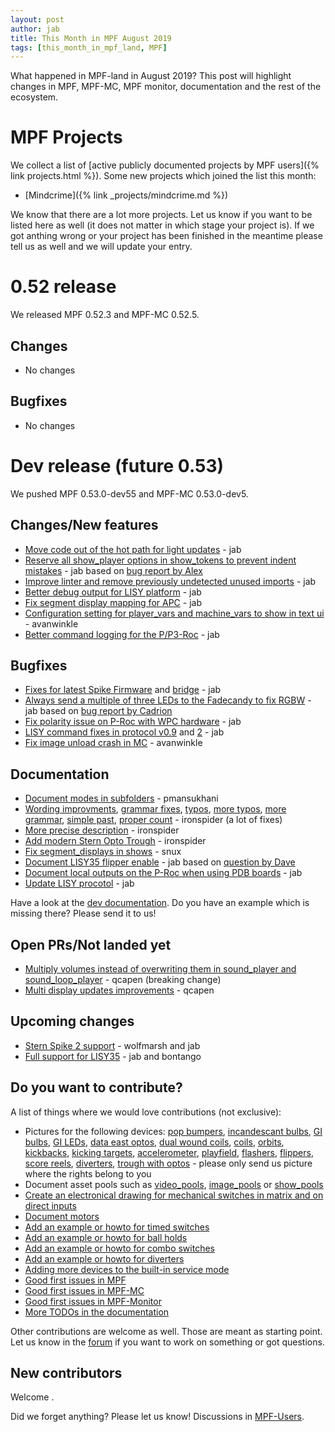 ```yaml
---
layout: post
author: jab
title: This Month in MPF August 2019
tags: [this_month_in_mpf_land, MPF]
---
```

What happened in MPF-land in August 2019?
This post will highlight changes in MPF, MPF-MC, MPF monitor, documentation
and the rest of the ecosystem.


# MPF Projects

We collect a list of [active publicly documented projects by MPF users]({% link projects.html %}).
Some new projects which joined the list this month:

* [Mindcrime]({% link _projects/mindcrime.md %})

We know that there are a lot more projects.
Let us know if you want to be listed here as well (it does not matter in which
stage your project is).
If we got anthing wrong or your project has been finished in the meantime
please tell us as well and we will update your entry.

# 0.52 release

We released MPF 0.52.3 and MPF-MC 0.52.5.

## Changes

* No changes

## Bugfixes

* No changes

# Dev release (future 0.53)

We pushed MPF 0.53.0-dev55 and MPF-MC 0.53.0-dev5.

## Changes/New features

* [Move code out of the hot path for light updates](https://github.com/missionpinball/mpf/pull/1397) - jab
* [Reserve all show_player options in show_tokens to prevent indent mistakes](https://github.com/missionpinball/mpf/pull/1399) - jab based on [bug report by Alex](https://groups.google.com/forum/#!topic/mpf-users/J0UBP81ppfg)
* [Improve linter and remove previously undetected unused imports](https://github.com/missionpinball/mpf/pull/1400) - jab
* [Better debug output for LISY platform](https://github.com/missionpinball/mpf/commit/b28c83fdcf860a3da90e3791d6ae82e1211db1b2) - jab
* [Fix segment display mapping for APC](https://github.com/missionpinball/mpf/commit/d8232883fc614177b188bc33f6794bc1fb72ce81) - jab
* [Configuration setting for player_vars and machine_vars to show in text ui](https://github.com/missionpinball/mpf/pull/1406) - avanwinkle
* [Better command logging for the P/P3-Roc](https://github.com/missionpinball/mpf/commit/163e769fa63bc745ffecce1497458942339212e6) - jab


## Bugfixes

* [Fixes for latest Spike Firmware](https://github.com/missionpinball/mpf/commit/f235b9a70f8d81d38e4e77c0571690aef7bd35b0) and [bridge](https://github.com/missionpinball/mpf-spike/commit/dde2bd367e7dcbdc84e5e7433e900dee4f652810) - jab
* [Always send a multiple of three LEDs to the Fadecandy to fix RGBW](https://github.com/missionpinball/mpf/commit/bae40db64e1496506f44596d24b58dbe85241b09) - jab based on [bug report by Cadrion](https://groups.google.com/forum/#!topic/mpf-users/inJzJVlWVWU)
* [Fix polarity issue on P-Roc with WPC hardware](https://github.com/missionpinball/mpf/commit/2aafe828656d09921e959f4c2f0208ac70f6a23e) - jab
* [LISY command fixes in protocol v0.9](https://github.com/missionpinball/mpf/commit/3bf547d0bf18005b56a1387b73cae013cd9d8774) and [2](https://github.com/missionpinball/mpf/commit/3058fc6c599ca2db8cd088520327493160480752) - jab
* [Fix image unload crash in MC](https://github.com/missionpinball/mpf-mc/pull/384) - avanwinkle

## Documentation

* [Document modes in subfolders](https://github.com/missionpinball/mpf-docs/pull/249) - pmansukhani
* [Wording improvments](https://github.com/missionpinball/mpf-docs/pull/250), [grammar fixes](https://github.com/missionpinball/mpf-docs/pull/253), [typos](https://github.com/missionpinball/mpf-docs/pull/254), [more typos](https://github.com/missionpinball/mpf-docs/pull/255), [more grammar](https://github.com/missionpinball/mpf-docs/pull/256), [simple past](https://github.com/missionpinball/mpf-docs/pull/257), [proper count](https://github.com/missionpinball/mpf-docs/pull/259) - ironspider (a lot of fixes)
* [More precise description](https://github.com/missionpinball/mpf-docs/pull/258) - ironspider
* [Add modern Stern Opto Trough](https://github.com/missionpinball/mpf-docs/pull/251) - ironspider
* [Fix segment_displays in shows](https://github.com/missionpinball/mpf-docs/pull/252) - snux
* [Document LISY35 flipper enable](https://github.com/missionpinball/mpf-docs/commit/8472924c3d19eca3079e62ac24f32db865cca31d) - jab based on [question by Dave](https://groups.google.com/forum/#!topic/mpf-users/bHj-Tvh2KhY)
* [Document local outputs on the P-Roc when using PDB boards](https://github.com/missionpinball/mpf-docs/commit/e3e83bc19ebb6ffa314560c3d05a7cd2dad63e3b) - jab
* [Update LISY procotol](https://github.com/missionpinball/mpf-docs/commit/8ff96dd5ece1e8112079f814b645d3a56691adca) - jab

Have a look at the [dev documentation](http://docs.missionpinball.org/en/dev/).
Do you have an example which is missing there? Please send it to us!

## Open PRs/Not landed yet

* [Multiply volumes instead of overwriting them in sound_player and sound_loop_player](https://github.com/missionpinball/mpf-mc/pull/333) - qcapen (breaking change)
* [Multi display updates improvements](https://github.com/missionpinball/mpf-mc/pull/323) - qcapen

## Upcoming changes

* [Stern Spike 2 support](https://github.com/missionpinball/mpf/issues/1246) - wolfmarsh and jab
* [Full support for LISY35](https://github.com/missionpinball/mpf/issues/1218) - jab and bontango

## Do you want to contribute?

A list of things where we would love contributions (not exclusive):

* Pictures for the following devices: [pop bumpers](http://docs.missionpinball.org/en/dev/mechs/pop_bumpers/index.html),
  [incandescant bulbs](http://docs.missionpinball.org/en/dev/mechs/lights/matrix_lights.html),
  [GI bulbs](http://docs.missionpinball.org/en/dev/mechs/lights/gis.html),
  [GI LEDs](http://docs.missionpinball.org/en/dev/mechs/lights/gis.html),
  [data east optos](http://docs.missionpinball.org/en/dev/mechs/switches/optos.html),
  [dual wound coils](http://docs.missionpinball.org/en/dev/mechs/coils/dual_wound_coils.html),
  [coils](http://docs.missionpinball.org/en/dev/mechs/coils/index.html),
  [orbits](http://docs.missionpinball.org/en/dev/mechs/loops/index.html),
  [kickbacks](http://docs.missionpinball.org/en/dev/mechs/kickbacks/index.html),
  [kicking targets](http://docs.missionpinball.org/en/dev/mechs/targets/kicking_targets/index.html),
  [accelerometer](http://docs.missionpinball.org/en/dev/mechs/accelerometers/index.html),
  [playfield](http://docs.missionpinball.org/en/dev/mechs/playfields/index.html),
  [flashers](http://docs.missionpinball.org/en/dev/mechs/lights/flashers.html),
  [flippers](http://docs.missionpinball.org/en/dev/mechs/flippers/index.html),
  [score reels](http://docs.missionpinball.org/en/dev/mechs/score_reels/index.html),
  [diverters](http://docs.missionpinball.org/en/dev/mechs/diverters/index.html),
  [trough with optos](http://docs.missionpinball.org/en/dev/mechs/troughs/index.html) - please only send us picture where the rights belong to you
* Document asset pools such as [video_pools](http://docs.missionpinball.org/en/dev/config/video_pools.html), [image_pools](http://docs.missionpinball.org/en/dev/config/image_pools.html) or [show_pools](http://docs.missionpinball.org/en/dev/config/show_pools.html)
* [Create an electronical drawing for mechanical switches in matrix and on direct inputs](http://docs.missionpinball.org/en/dev/mechs/switches/mechanical_switches.html)
* [Document motors](http://docs.missionpinball.org/en/dev/mechs/motors/index.html)
* [Add an example or howto for timed switches](http://docs.missionpinball.org/en/dev/game_logic/timed_switches/index.html)
* [Add an example or howto for ball holds](http://docs.missionpinball.org/en/dev/game_logic/ball_holds/index.html)
* [Add an example or howto for combo switches](http://docs.missionpinball.org/en/dev/game_logic/combo_switches/index.html)
* [Add an example or howto for diverters](http://docs.missionpinball.org/en/dev/mechs/diverters/index.html)
* [Adding more devices to the built-in service mode](https://github.com/missionpinball/mpf/issues/693)
* [Good first issues in MPF](https://github.com/missionpinball/mpf/issues?q=is%3Aissue+is%3Aopen+label%3A%22good+first+issue%22)
* [Good first issues in MPF-MC](https://github.com/missionpinball/mpf-mc/issues?q=is%3Aissue+is%3Aopen+label%3A%22help+wanted%22)
* [Good first issues in MPF-Monitor](https://github.com/missionpinball/mpf-monitor/issues?q=is%3Aissue+is%3Aopen+label%3A%22help+wanted%22)
* [More TODOs in the documentation](http://docs.missionpinball.org/en/dev/search.html?q="Help+us+to+write+it"&check_keywords=yes&area=default)

Other contributions are welcome as well.
Those are meant as starting point.
Let us know in the [forum](https://groups.google.com/forum/#!forum/mpf-users)
if you want to work on something or got questions.

## New contributors

Welcome .

Did we forget anything? Please let us know!
Discussions in [MPF-Users](https://groups.google.com/forum/#!forum/mpf-users).
